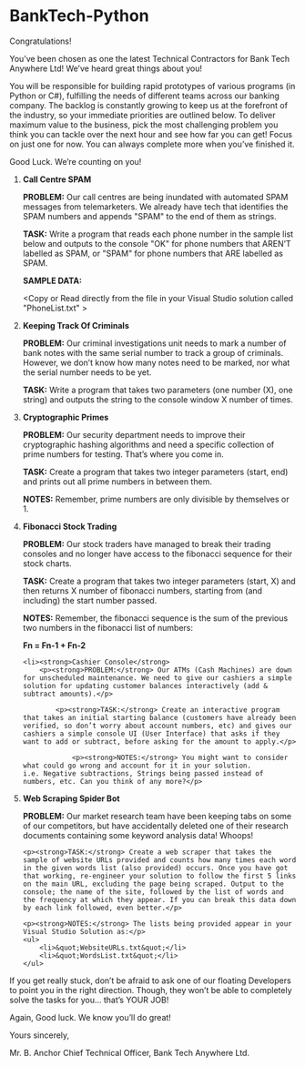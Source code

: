 # BankTech-Python

Congratulations!

You’ve been chosen as one the latest Technical Contractors for Bank Tech Anywhere Ltd! We’ve heard great things about you!

You will be responsible for building rapid prototypes of various programs (in Python or C#), fulfilling the needs of different teams across our banking company. The backlog is constantly growing to keep us at the forefront of the industry, so your immediate priorities are outlined below. To deliver maximum value to the business, pick the most challenging problem you think you can tackle over the next hour and see how far you can get! Focus on just one for now. You can always complete more when you’ve finished it.

Good Luck. We’re counting on you!


<ol type="1">
<li>
    <strong>Call Centre SPAM</strong>
    <p>
    <p><strong>PROBLEM:</strong> Our call centres are being inundated with automated SPAM messages from telemarketers. We already have tech that identifies the SPAM numbers and appends &quot;SPAM&quot; to the end of them as strings.</p>
    <p><strong>TASK:</strong> Write a program that reads each phone number in the sample list below and outputs to the console &quot;OK&quot; for phone numbers that AREN’T labelled as SPAM, or &quot;SPAM&quot; for phone numbers that ARE labelled as SPAM.</p>
    <p><strong>SAMPLE DATA:</strong></p>
    <p>&lt;Copy or Read directly from the file in your Visual Studio solution called &quot;PhoneList.txt&quot; &gt;</p>
    </p>
</li>

<li><strong>Keeping Track Of Criminals</strong>
    <p><strong>PROBLEM:</strong> Our criminal investigations unit needs to mark a number of bank notes with the same serial number to track a group of criminals. However, we don’t know how many notes need to be marked, nor what the serial number needs to be yet.</p>
    <p><strong>TASK:</strong> Write a program that takes two parameters (one number (X), one string) and outputs the string to the console window X number of times.</p>
</li>


<li><strong>Cryptographic Primes</strong>
    <p><strong>PROBLEM:</strong> Our security department needs to improve their cryptographic hashing algorithms and need a specific collection of prime numbers for testing. That’s where you come in.</p>
    <p><strong>TASK:</strong> Create a program that takes two integer parameters (start, end) and prints out all prime numbers in between them.</p>
    <p><strong>NOTES:</strong> Remember, prime numbers are only divisible by themselves or 1.</p>
</li>

<li><strong>Fibonacci Stock Trading</strong>
    <p><strong>PROBLEM:</strong> Our stock traders have managed to break their trading consoles and no longer have access to the fibonacci sequence for their stock charts.</p>
    <p><strong>TASK:</strong> Create a program that takes two integer parameters (start, X) and then returns X number of fibonacci numbers, starting from (and including) the start number passed.</p>
    <p><strong>NOTES:</strong> Remember, the fibonacci sequence is the sum of the previous two numbers in the fibonacci list of numbers:</p>
    <p><strong>Fn = Fn-1 + Fn-2</strong></p>
</li>

    <li><strong>Cashier Console</strong>
        <p><strong>PROBLEM:</strong> Our ATMs (Cash Machines) are down for unscheduled maintenance. We need to give our cashiers a simple solution for updating customer balances interactively (add & subtract amounts).</p>

            <p><strong>TASK:</strong> Create an interactive program that takes an initial starting balance (customers have already been verified, so don’t worry about account numbers, etc) and gives our cashiers a simple console UI (User Interface) that asks if they want to add or subtract, before asking for the amount to apply.</p>

                <p><strong>NOTES:</strong> You might want to consider what could go wrong and account for it in your solution.
    i.e. Negative subtractions, Strings being passed instead of numbers, etc. Can you think of any more?</p>
</li>

<li><strong>Web Scraping Spider Bot</strong>
    <p><strong>PROBLEM:</strong> Our market research team have been keeping tabs on some of our competitors, but have accidentally deleted one of their research documents containing some keyword analysis data! Whoops!</p>

    <p><strong>TASK:</strong> Create a web scraper that takes the sample of website URLs provided and counts how many times each word in the given words list (also provided) occurs. Once you have got that working, re-engineer your solution to follow the first 5 links on the main URL, excluding the page being scraped. Output to the console; the name of the site, followed by the list of words and the frequency at which they appear. If you can break this data down by each link followed, even better.</p>

    <p><strong>NOTES:</strong> The lists being provided appear in your Visual Studio Solution as:</p>
    <ul>
        <li>&quot;WebsiteURLs.txt&quot;</li>
        <li>&quot;WordsList.txt&quot;</li>
    </ul>
</li>
</ol>

If you get really stuck, don’t be afraid to ask one of our floating Developers to point you in the right direction. Though, they won’t be able to completely solve the tasks for you… that’s YOUR JOB!

Again, Good luck. We know you’ll do great!

Yours sincerely,

Mr. B. Anchor
Chief Technical Officer, Bank Tech Anywhere Ltd.
